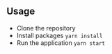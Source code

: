 ## Usage

- Clone the repository
- Install packages `yarn install`
- Run the application `yarn start`
